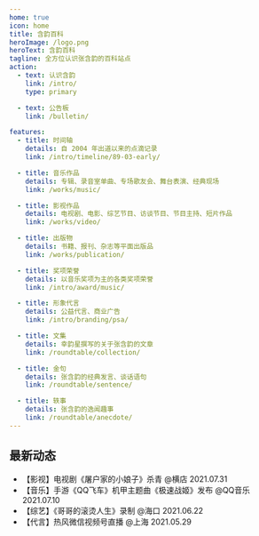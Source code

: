 ```yaml
---
home: true
icon: home
title: 含韵百科
heroImage: /logo.png
heroText: 含韵百科
tagline: 全方位认识张含韵的百科站点
action:
  - text: 认识含韵
    link: /intro/
    type: primary

  - text: 公告板
    link: /bulletin/

features:
  - title: 时间轴
    details: 自 2004 年出道以来的点滴记录
    link: /intro/timeline/89-03-early/

  - title: 音乐作品
    details: 专辑、录音室单曲、专场歌友会、舞台表演、经典现场
    link: /works/music/

  - title: 影视作品
    details: 电视剧、电影、综艺节目、访谈节目、节目主持、短片作品
    link: /works/video/

  - title: 出版物
    details: 书籍、报刊、杂志等平面出版品
    link: /works/publication/

  - title: 奖项荣誉
    details: 以音乐奖项为主的各类奖项荣誉
    link: /intro/award/music/

  - title: 形象代言
    details: 公益代言、商业广告
    link: /intro/branding/psa/

  - title: 文集
    details: 幸韵星撰写的关于张含韵的文章
    link: /roundtable/collection/

  - title: 金句
    details: 张含韵的经典发言、谈话语句
    link: /roundtable/sentence/

  - title: 轶事
    details: 张含韵的逸闻趣事
    link: /roundtable/anecdote/
---
```


## 最新动态

- 【影视】电视剧《屠户家的小娘子》杀青 @横店 2021.07.31
- 【音乐】手游《QQ飞车》机甲主题曲《极速战姬》发布 @QQ音乐 2021.07.10
- 【综艺】《哥哥的滚烫人生》录制 @海口 2021.06.22
- 【代言】热风微信视频号直播 @上海 2021.05.29